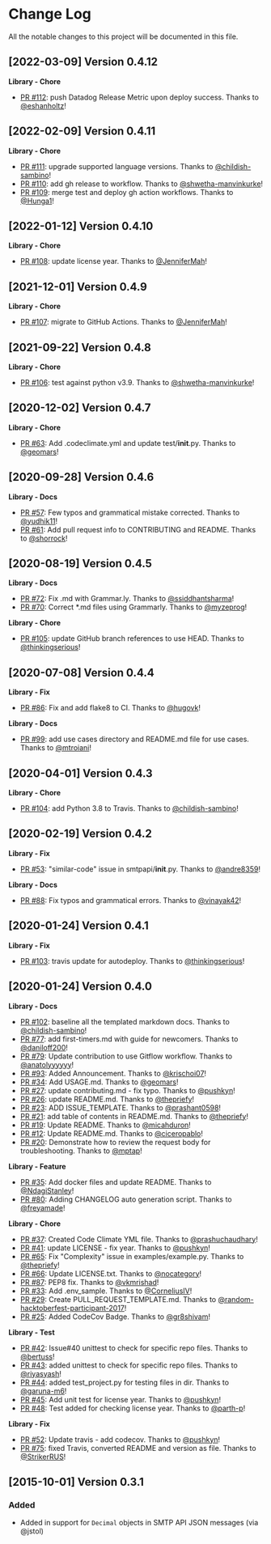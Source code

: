 # Change Log
All the notable changes to this project will be documented in this file.

[2022-03-09] Version 0.4.12
---------------------------
**Library - Chore**
- [PR #112](https://github.com/sendgrid/smtpapi-python/pull/112): push Datadog Release Metric upon deploy success. Thanks to [@eshanholtz](https://github.com/eshanholtz)!


[2022-02-09] Version 0.4.11
---------------------------
**Library - Chore**
- [PR #111](https://github.com/sendgrid/smtpapi-python/pull/111): upgrade supported language versions. Thanks to [@childish-sambino](https://github.com/childish-sambino)!
- [PR #110](https://github.com/sendgrid/smtpapi-python/pull/110): add gh release to workflow. Thanks to [@shwetha-manvinkurke](https://github.com/shwetha-manvinkurke)!
- [PR #109](https://github.com/sendgrid/smtpapi-python/pull/109): merge test and deploy gh action workflows. Thanks to [@Hunga1](https://github.com/Hunga1)!


[2022-01-12] Version 0.4.10
---------------------------
**Library - Chore**
- [PR #108](https://github.com/sendgrid/smtpapi-python/pull/108): update license year. Thanks to [@JenniferMah](https://github.com/JenniferMah)!


[2021-12-01] Version 0.4.9
--------------------------
**Library - Chore**
- [PR #107](https://github.com/sendgrid/smtpapi-python/pull/107): migrate to GitHub Actions. Thanks to [@JenniferMah](https://github.com/JenniferMah)!


[2021-09-22] Version 0.4.8
--------------------------
**Library - Chore**
- [PR #106](https://github.com/sendgrid/smtpapi-python/pull/106): test against python v3.9. Thanks to [@shwetha-manvinkurke](https://github.com/shwetha-manvinkurke)!


[2020-12-02] Version 0.4.7
--------------------------
**Library - Chore**
- [PR #63](https://github.com/sendgrid/smtpapi-python/pull/63): Add .codeclimate.yml and update test/__init__.py. Thanks to [@geomars](https://github.com/geomars)!


[2020-09-28] Version 0.4.6
--------------------------
**Library - Docs**
- [PR #57](https://github.com/sendgrid/smtpapi-python/pull/57): Few typos and grammatical mistake corrected. Thanks to [@yudhik11](https://github.com/yudhik11)!
- [PR #61](https://github.com/sendgrid/smtpapi-python/pull/61): Add pull request info to CONTRIBUTING and README. Thanks to [@shorrock](https://github.com/shorrock)!


[2020-08-19] Version 0.4.5
--------------------------
**Library - Docs**
- [PR #72](https://github.com/sendgrid/smtpapi-python/pull/72): Fix .md with Grammar.ly. Thanks to [@ssiddhantsharma](https://github.com/ssiddhantsharma)!
- [PR #70](https://github.com/sendgrid/smtpapi-python/pull/70): Correct *.md files using Grammarly. Thanks to [@myzeprog](https://github.com/myzeprog)!

**Library - Chore**
- [PR #105](https://github.com/sendgrid/smtpapi-python/pull/105): update GitHub branch references to use HEAD. Thanks to [@thinkingserious](https://github.com/thinkingserious)!


[2020-07-08] Version 0.4.4
--------------------------
**Library - Fix**
- [PR #86](https://github.com/sendgrid/smtpapi-python/pull/86): Fix and add flake8 to CI. Thanks to [@hugovk](https://github.com/hugovk)!

**Library - Docs**
- [PR #99](https://github.com/sendgrid/smtpapi-python/pull/99): add use cases directory and README.md file for use cases. Thanks to [@mtroiani](https://github.com/mtroiani)!


[2020-04-01] Version 0.4.3
--------------------------
**Library - Chore**
- [PR #104](https://github.com/sendgrid/smtpapi-python/pull/104): add Python 3.8 to Travis. Thanks to [@childish-sambino](https://github.com/childish-sambino)!


[2020-02-19] Version 0.4.2
--------------------------
**Library - Fix**
- [PR #53](https://github.com/sendgrid/smtpapi-python/pull/53): "similar-code" issue in smtpapi/__init__.py. Thanks to [@andre8359](https://github.com/andre8359)!

**Library - Docs**
- [PR #88](https://github.com/sendgrid/smtpapi-python/pull/88): Fix typos and grammatical errors. Thanks to [@vinayak42](https://github.com/vinayak42)!


[2020-01-24] Version 0.4.1
--------------------------
**Library - Fix**
- [PR #103](https://github.com/sendgrid/smtpapi-python/pull/103): travis update for autodeploy. Thanks to [@thinkingserious](https://github.com/thinkingserious)!


[2020-01-24] Version 0.4.0
--------------------------
**Library - Docs**
- [PR #102](https://github.com/sendgrid/smtpapi-python/pull/102): baseline all the templated markdown docs. Thanks to [@childish-sambino](https://github.com/childish-sambino)!
- [PR #77](https://github.com/sendgrid/smtpapi-python/pull/77): add first-timers.md with guide for newcomers. Thanks to [@daniloff200](https://github.com/daniloff200)!
- [PR #79](https://github.com/sendgrid/smtpapi-python/pull/79): Update contribution to use Gitflow workflow. Thanks to [@anatolyyyyyy](https://github.com/anatolyyyyyy)!
- [PR #93](https://github.com/sendgrid/smtpapi-python/pull/93): Added Announcement. Thanks to [@krischoi07](https://github.com/krischoi07)!
- [PR #34](https://github.com/sendgrid/smtpapi-python/pull/34): Add USAGE.md. Thanks to [@geomars](https://github.com/geomars)!
- [PR #27](https://github.com/sendgrid/smtpapi-python/pull/27): update contributing.md - fix typo. Thanks to [@pushkyn](https://github.com/pushkyn)!
- [PR #26](https://github.com/sendgrid/smtpapi-python/pull/26): update README.md. Thanks to [@thepriefy](https://github.com/thepriefy)!
- [PR #23](https://github.com/sendgrid/smtpapi-python/pull/23): ADD ISSUE_TEMPLATE. Thanks to [@prashant0598](https://github.com/prashant0598)!
- [PR #21](https://github.com/sendgrid/smtpapi-python/pull/21): add table of contents in README.md. Thanks to [@thepriefy](https://github.com/thepriefy)!
- [PR #19](https://github.com/sendgrid/smtpapi-python/pull/19): Update README. Thanks to [@micahduron](https://github.com/micahduron)!
- [PR #12](https://github.com/sendgrid/smtpapi-python/pull/12): Update README.md. Thanks to [@ciceropablo](https://github.com/ciceropablo)!
- [PR #20](https://github.com/sendgrid/smtpapi-python/pull/20): Demonstrate how to review the request body for troubleshooting. Thanks to [@mptap](https://github.com/mptap)!

**Library - Feature**
- [PR #35](https://github.com/sendgrid/smtpapi-python/pull/35): Add docker files and update README. Thanks to [@NdagiStanley](https://github.com/NdagiStanley)!
- [PR #80](https://github.com/sendgrid/smtpapi-python/pull/80): Adding CHANGELOG auto generation script. Thanks to [@freyamade](https://github.com/freyamade)!

**Library - Chore**
- [PR #37](https://github.com/sendgrid/smtpapi-python/pull/37): Created Code Climate YML file. Thanks to [@prashuchaudhary](https://github.com/prashuchaudhary)!
- [PR #41](https://github.com/sendgrid/smtpapi-python/pull/41): update LICENSE - fix year. Thanks to [@pushkyn](https://github.com/pushkyn)!
- [PR #65](https://github.com/sendgrid/smtpapi-python/pull/65): Fix "Complexity" issue in examples/example.py. Thanks to [@thepriefy](https://github.com/thepriefy)!
- [PR #66](https://github.com/sendgrid/smtpapi-python/pull/66): Update LICENSE.txt. Thanks to [@nocategory](https://github.com/nocategory)!
- [PR #87](https://github.com/sendgrid/smtpapi-python/pull/87): PEP8 fix. Thanks to [@vkmrishad](https://github.com/vkmrishad)!
- [PR #33](https://github.com/sendgrid/smtpapi-python/pull/33): Add .env_sample. Thanks to [@CorneliusIV](https://github.com/CorneliusIV)!
- [PR #29](https://github.com/sendgrid/smtpapi-python/pull/29): Create PULL_REQUEST_TEMPLATE.md. Thanks to [@random-hacktoberfest-participant-2017](https://github.com/random-hacktoberfest-participant-2017)!
- [PR #25](https://github.com/sendgrid/smtpapi-python/pull/25): Added CodeCov Badge. Thanks to [@gr8shivam](https://github.com/gr8shivam)!

**Library - Test**
- [PR #42](https://github.com/sendgrid/smtpapi-python/pull/42): Issue#40 unittest to check for specific repo files. Thanks to [@bertuss](https://github.com/bertuss)!
- [PR #43](https://github.com/sendgrid/smtpapi-python/pull/43): added unittest to check for specific repo files. Thanks to [@riyasyash](https://github.com/riyasyash)!
- [PR #44](https://github.com/sendgrid/smtpapi-python/pull/44): added test_project.py for testing files in dir. Thanks to [@garuna-m6](https://github.com/garuna-m6)!
- [PR #45](https://github.com/sendgrid/smtpapi-python/pull/45): Add unit test for license year. Thanks to [@pushkyn](https://github.com/pushkyn)!
- [PR #48](https://github.com/sendgrid/smtpapi-python/pull/48): Test added for checking license year. Thanks to [@parth-p](https://github.com/parth-p)!

**Library - Fix**
- [PR #52](https://github.com/sendgrid/smtpapi-python/pull/52): Update travis - add codecov. Thanks to [@pushkyn](https://github.com/pushkyn)!
- [PR #75](https://github.com/sendgrid/smtpapi-python/pull/75): fixed Travis, converted README and version as file. Thanks to [@StrikerRUS](https://github.com/StrikerRUS)!


[2015-10-01] Version 0.3.1
---------------------------

### Added
- Added in support for `Decimal` objects in SMTP API JSON messages (via @jstol)
